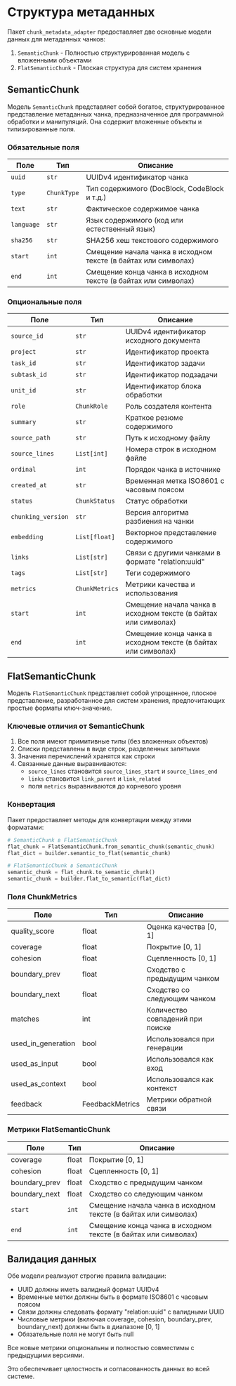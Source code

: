 # Структура метаданных

Пакет `chunk_metadata_adapter` предоставляет две основные модели данных для метаданных чанков:

1. `SemanticChunk` - Полностью структурированная модель с вложенными объектами
2. `FlatSemanticChunk` - Плоская структура для систем хранения

## SemanticChunk

Модель `SemanticChunk` представляет собой богатое, структурированное представление метаданных чанка, предназначенное для программной обработки и манипуляций. Она содержит вложенные объекты и типизированные поля.

### Обязательные поля

| Поле | Тип | Описание |
|------|-----|----------|
| `uuid` | `str` | UUIDv4 идентификатор чанка |
| `type` | `ChunkType` | Тип содержимого (DocBlock, CodeBlock и т.д.) |
| `text` | `str` | Фактическое содержимое чанка |
| `language` | `str` | Язык содержимого (код или естественный язык) |
| `sha256` | `str` | SHA256 хеш текстового содержимого |
| `start` | `int` | Смещение начала чанка в исходном тексте (в байтах или символах) |
| `end` | `int` | Смещение конца чанка в исходном тексте (в байтах или символах) |

### Опциональные поля

| Поле | Тип | Описание |
|------|-----|----------|
| `source_id` | `str` | UUIDv4 идентификатор исходного документа |
| `project` | `str` | Идентификатор проекта |
| `task_id` | `str` | Идентификатор задачи |
| `subtask_id` | `str` | Идентификатор подзадачи |
| `unit_id` | `str` | Идентификатор блока обработки |
| `role` | `ChunkRole` | Роль создателя контента |
| `summary` | `str` | Краткое резюме содержимого |
| `source_path` | `str` | Путь к исходному файлу |
| `source_lines` | `List[int]` | Номера строк в исходном файле |
| `ordinal` | `int` | Порядок чанка в источнике |
| `created_at` | `str` | Временная метка ISO8601 с часовым поясом |
| `status` | `ChunkStatus` | Статус обработки |
| `chunking_version` | `str` | Версия алгоритма разбиения на чанки |
| `embedding` | `List[float]` | Векторное представление содержимого |
| `links` | `List[str]` | Связи с другими чанками в формате "relation:uuid" |
| `tags` | `List[str]` | Теги содержимого |
| `metrics` | `ChunkMetrics` | Метрики качества и использования |
| `start` | `int` | Смещение начала чанка в исходном тексте (в байтах или символах) |
| `end` | `int` | Смещение конца чанка в исходном тексте (в байтах или символах) |

## FlatSemanticChunk

Модель `FlatSemanticChunk` представляет собой упрощенное, плоское представление, разработанное для систем хранения, предпочитающих простые форматы ключ-значение.

### Ключевые отличия от SemanticChunk

1. Все поля имеют примитивные типы (без вложенных объектов)
2. Списки представлены в виде строк, разделенных запятыми
3. Значения перечислений хранятся как строки
4. Связанные данные выравниваются:
   - `source_lines` становится `source_lines_start` и `source_lines_end`
   - `links` становится `link_parent` и `link_related`
   - поля `metrics` выравниваются до корневого уровня

### Конвертация

Пакет предоставляет методы для конвертации между этими форматами:

```python
# SemanticChunk в FlatSemanticChunk
flat_chunk = FlatSemanticChunk.from_semantic_chunk(semantic_chunk)
flat_dict = builder.semantic_to_flat(semantic_chunk)

# FlatSemanticChunk в SemanticChunk
semantic_chunk = flat_chunk.to_semantic_chunk()
semantic_chunk = builder.flat_to_semantic(flat_dict)
```

### Поля ChunkMetrics

| Поле           | Тип    | Описание                            |
|----------------|--------|-------------------------------------|
| quality_score  | float  | Оценка качества [0, 1]              |
| coverage       | float  | Покрытие [0, 1]                     |
| cohesion       | float  | Сцепленность [0, 1]                 |
| boundary_prev  | float  | Сходство с предыдущим чанком        |
| boundary_next  | float  | Сходство со следующим чанком        |
| matches        | int    | Количество совпадений при поиске     |
| used_in_generation | bool | Использовался при генерации        |
| used_as_input  | bool   | Использовался как вход              |
| used_as_context| bool   | Использовался как контекст          |
| feedback       | FeedbackMetrics | Метрики обратной связи        |

### Метрики FlatSemanticChunk

| Поле           | Тип    | Описание                            |
|----------------|--------|-------------------------------------|
| coverage       | float  | Покрытие [0, 1]                     |
| cohesion       | float  | Сцепленность [0, 1]                 |
| boundary_prev  | float  | Сходство с предыдущим чанком        |
| boundary_next  | float  | Сходство со следующим чанком        |
| `start` | `int` | Смещение начала чанка в исходном тексте (в байтах или символах) |
| `end` | `int` | Смещение конца чанка в исходном тексте (в байтах или символах) |

## Валидация данных

Обе модели реализуют строгие правила валидации:

- UUID должны иметь валидный формат UUIDv4
- Временные метки должны быть в формате ISO8601 с часовым поясом
- Связи должны следовать формату "relation:uuid" с валидными UUID
- Числовые метрики (включая coverage, cohesion, boundary_prev, boundary_next) должны быть в диапазоне [0, 1]
- Обязательные поля не могут быть null

Все новые метрики опциональны и полностью совместимы с предыдущими версиями.

Это обеспечивает целостность и согласованность данных во всей системе. 